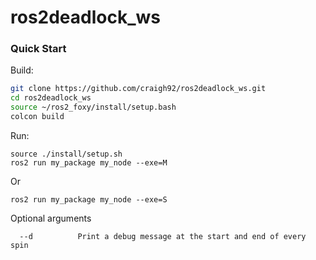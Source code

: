 # ros2deadlock_ws

### Quick Start

Build:

```bash
git clone https://github.com/craigh92/ros2deadlock_ws.git
cd ros2deadlock_ws
source ~/ros2_foxy/install/setup.bash
colcon build
```
Run:

```
source ./install/setup.sh
ros2 run my_package my_node --exe=M
```
Or
```
ros2 run my_package my_node --exe=S
```

Optional arguments
```
  --d          Print a debug message at the start and end of every spin
```
